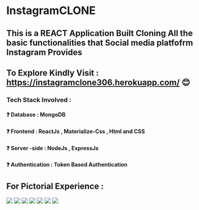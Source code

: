 # InstagramCLONE
## This  is a REACT Application Built Cloning All the basic functionalities that Social media platfofrm Instagram Provides
## To Explore Kindly Visit : https://instagramclone306.herokuapp.com/  😊
### Tech Stack Involved :
#### ❓ Database : MongoDB
#### ❓ Frontend : ReactJs , Materialize-Css , Html and CSS
#### ❓ Server -side : NodeJs , ExpressJs
#### ❓ Authentication : Token Based Authentication
## For  Pictorial Experience :
![](https://github.com/poojarathore30/InstagramCLONE.github.io/blob/master/profile.PNG)
![](https://github.com/poojarathore30/InstagramCLONE.github.io/blob/master/HomeP.PNG)
![](https://github.com/poojarathore30/InstagramCLONE.github.io/blob/master/Home.PNG)
![](https://github.com/poojarathore30/InstagramCLONE.github.io/blob/master/User.PNG)
![](https://github.com/poojarathore30/InstagramCLONE.github.io/blob/master/SignUp.PNG)
![](https://github.com/poojarathore30/InstagramCLONE.github.io/blob/master/Signin.PNG)
![](https://github.com/poojarathore30/InstagramCLONE.github.io/blob/master/CreatePost.PNG)




